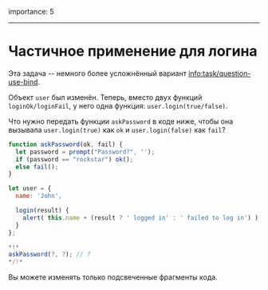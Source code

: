 importance: 5

---

# Частичное применение для логина

Эта задача -- немного более усложнённый вариант <info:task/question-use-bind>.

Объект `user` был изменён. Теперь, вместо двух функций `loginOk/loginFail`,  у него одна функция: `user.login(true/false)`.

Что нужно передать функции `askPassword` в коде ниже, чтобы она вызывала `user.login(true)` как `ok` и `user.login(false)` как `fail`?

```js
function askPassword(ok, fail) {
  let password = prompt("Password?", '');
  if (password == "rockstar") ok();
  else fail();
}

let user = {
  name: 'John',

  login(result) {
    alert( this.name + (result ? ' logged in' : ' failed to log in') );
  }
};

*!*
askPassword(?, ?); // ?
*/!*
```

Вы можете изменять только подсвеченные фрагменты кода.

